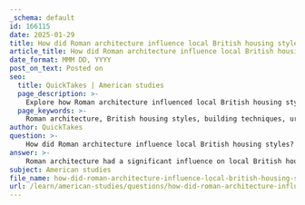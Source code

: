 ```yaml
---
_schema: default
id: 166115
date: 2025-01-29
title: How did Roman architecture influence local British housing styles?
article_title: How did Roman architecture influence local British housing styles?
date_format: MMM DD, YYYY
post_on_text: Posted on
seo:
  title: QuickTakes | American studies
  page_description: >-
    Explore how Roman architecture influenced local British housing styles through advanced building techniques, urban planning, and cultural exchange during and after the Roman occupation.
  page_keywords: >-
    Roman architecture, British housing styles, building techniques, urban planning, residential architecture, cultural exchange, Romanization, architectural legacy
author: QuickTakes
question: >-
    How did Roman architecture influence local British housing styles?
answer: >-
    Roman architecture had a significant influence on local British housing styles during and after the Roman occupation of Britain, which began in 43 AD. This influence can be observed in several key areas:\n\n1. **Adoption of Roman Building Techniques**: The Romans introduced advanced engineering techniques, including the use of arches, vaults, and concrete. These innovations allowed for the construction of more durable and larger structures. Local builders began to adopt these techniques, which led to the development of more sophisticated housing styles that incorporated Roman architectural elements.\n\n2. **Urban Planning and Layout**: The Romans were known for their systematic urban planning, which included the establishment of grid patterns for streets, public spaces, and residential areas. This approach influenced the layout of towns and settlements in Britain, leading to a more organized and functional use of space. The presence of Roman baths, forums, and temples in urban centers also encouraged the development of communal living spaces and public architecture.\n\n3. **Residential Architecture**: Roman domestic architecture, characterized by features such as atriums, peristyles, and multiple rooms for different functions, began to influence local housing designs. The introduction of larger homes with designated areas for socializing and private living reflected Roman social structures and values. The adaptation of these styles can be seen in the remains of villas and other residential buildings across Britain.\n\n4. **Cultural Exchange and Romanization**: The Roman presence in Britain facilitated a cultural exchange that led to the gradual Romanization of local customs, including architecture. As native populations interacted with Roman settlers, they began to incorporate Roman styles into their own building practices. This syncretism resulted in a unique blend of architectural styles that reflected both Roman and local traditions.\n\n5. **Legacy of Roman Architecture**: Even after the decline of the Roman Empire, the architectural legacy persisted. Local builders continued to utilize Roman techniques and styles, which influenced subsequent architectural developments in Britain. The enduring impact of Roman architecture can be seen in later medieval and Renaissance buildings that drew inspiration from Roman designs.\n\nIn summary, Roman architecture significantly shaped local British housing styles through the introduction of advanced building techniques, urban planning principles, and the blending of cultural influences. This transformation not only altered the physical landscape of Britain but also contributed to the social and cultural identity of the region during and after the Roman occupation.
subject: American studies
file_name: how-did-roman-architecture-influence-local-british-housing-styles.md
url: /learn/american-studies/questions/how-did-roman-architecture-influence-local-british-housing-styles
---
```


&nbsp;